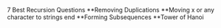 7 Best Recursion Questions
**Removing Duplications
**Moving x or any character to strings end
**Forming Subsequences
**Tower of Hanoi
